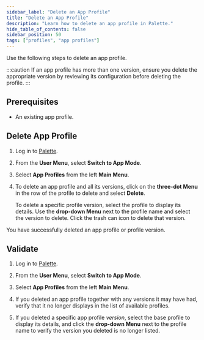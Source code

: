 ```yaml
---
sidebar_label: "Delete an App Profile"
title: "Delete an App Profile"
description: "Learn how to delete an app profile in Palette."
hide_table_of_contents: false
sidebar_position: 50
tags: ["profiles", "app profiles"]
---
```


Use the following steps to delete an app profile.

:::caution
If an app profile has more than one version, ensure you delete the appropriate version by reviewing its configuration before deleting the profile.
:::

## Prerequisites

- An existing app profile.

## Delete App Profile

1. Log in to [Palette](https://console.spectrocloud.com/).

2. From the **User Menu**, select **Switch to App Mode**.

3. Select **App Profiles** from the left **Main Menu**.

4. To delete an app profile and all its versions, click on the **three-dot Menu** in the row of the profile to delete and select **Delete**.

   To delete a specific profile version, select the profile to display its details. Use the **drop-down Menu** next to the profile name and select the version to delete. Click the trash can icon to delete that version.

You have successfully deleted an app profile or profile version.

## Validate

1. Log in to [Palette](https://console.spectrocloud.com/).

2. From the **User Menu**, select **Switch to App Mode**.

3. Select **App Profiles** from the left **Main Menu**.

4. If you deleted an app profile together with any versions it may have had, verify that it no longer displays in the list of available profiles.

5. If you deleted a specific app profile _version_, select the base profile to display its details, and click the **drop-down Menu** next to the profile name to verify the version you deleted is no longer listed.
